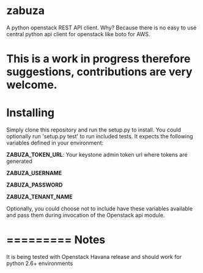 zabuza
======
A python openstack REST API client. Why? Because there is no easy to use
central python api client for openstack like boto for AWS.

This is a work in progress therefore suggestions, contributions are very
welcome.
===========
Installing
===========
Simply clone this repository and run the setup.py to install. You could
optionally run 'setup.py test' to run included tests. It expects the following
variables defined in your environment: 

**ZABUZA_TOKEN_URL**: Your keystone admin token url where tokens are generated

**ZABUZA_USERNAME**

**ZABUZA_PASSWORD**

**ZABUZA_TENANT_NAME**

Optionally, you could choose not to include have these variables available and
pass them during invocation of the Openstack api module.

=========
Notes
=========
It is being tested with Openstack Havana release and should work for python
2.6+ environments
